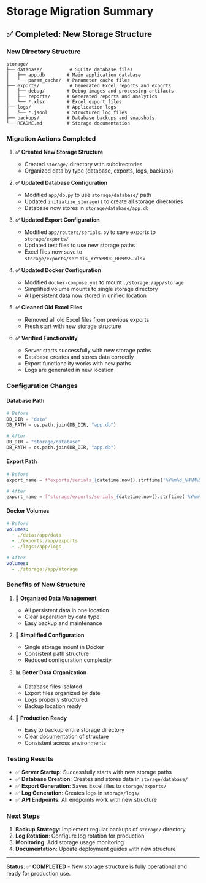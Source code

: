 # Storage Migration Summary

## ✅ **Completed: New Storage Structure**

### **New Directory Structure**
```
storage/
├── database/          # SQLite database files
│   ├── app.db        # Main application database
│   └── param_cache/  # Parameter cache files
├── exports/           # Generated Excel reports and exports
│   ├── debug/        # Debug images and processing artifacts
│   ├── reports/      # Generated reports and analytics
│   └── *.xlsx        # Excel export files
├── logs/             # Application logs
│   └── *.jsonl       # Structured log files
├── backups/          # Database backups and snapshots
└── README.md         # Storage documentation
```

### **Migration Actions Completed**

1. **✅ Created New Storage Structure**
   - Created `storage/` directory with subdirectories
   - Organized data by type (database, exports, logs, backups)

2. **✅ Updated Database Configuration**
   - Modified `app/db.py` to use `storage/database/` path
   - Updated `initialize_storage()` to create all storage directories
   - Database now stores in `storage/database/app.db`

3. **✅ Updated Export Configuration**
   - Modified `app/routers/serials.py` to save exports to `storage/exports/`
   - Updated test files to use new storage paths
   - Excel files now save to `storage/exports/serials_YYYYMMDD_HHMMSS.xlsx`

4. **✅ Updated Docker Configuration**
   - Modified `docker-compose.yml` to mount `./storage:/app/storage`
   - Simplified volume mounts to single storage directory
   - All persistent data now stored in unified location

5. **✅ Cleaned Old Excel Files**
   - Removed all old Excel files from previous exports
   - Fresh start with new storage structure

6. **✅ Verified Functionality**
   - Server starts successfully with new storage paths
   - Database creates and stores data correctly
   - Export functionality works with new paths
   - Logs are generated in new location

### **Configuration Changes**

#### **Database Path**
```python
# Before
DB_DIR = "data"
DB_PATH = os.path.join(DB_DIR, "app.db")

# After
DB_DIR = "storage/database"
DB_PATH = os.path.join(DB_DIR, "app.db")
```

#### **Export Path**
```python
# Before
export_name = f"exports/serials_{datetime.now().strftime('%Y%m%d_%H%M%S')}.xlsx"

# After
export_name = f"storage/exports/serials_{datetime.now().strftime('%Y%m%d_%H%M%S')}.xlsx"
```

#### **Docker Volumes**
```yaml
# Before
volumes:
  - ./data:/app/data
  - ./exports:/app/exports
  - ./logs:/app/logs

# After
volumes:
  - ./storage:/app/storage
```

### **Benefits of New Structure**

1. **🎯 Organized Data Management**
   - All persistent data in one location
   - Clear separation by data type
   - Easy backup and maintenance

2. **🔧 Simplified Configuration**
   - Single storage mount in Docker
   - Consistent path structure
   - Reduced configuration complexity

3. **📊 Better Data Organization**
   - Database files isolated
   - Export files organized by date
   - Logs properly structured
   - Backup location ready

4. **🚀 Production Ready**
   - Easy to backup entire storage directory
   - Clear documentation of structure
   - Consistent across environments

### **Testing Results**

- ✅ **Server Startup**: Successfully starts with new storage paths
- ✅ **Database Creation**: Creates and stores data in `storage/database/`
- ✅ **Export Generation**: Saves Excel files to `storage/exports/`
- ✅ **Log Generation**: Creates logs in `storage/logs/`
- ✅ **API Endpoints**: All endpoints work with new structure

### **Next Steps**

1. **Backup Strategy**: Implement regular backups of `storage/` directory
2. **Log Rotation**: Configure log rotation for production
3. **Monitoring**: Add storage usage monitoring
4. **Documentation**: Update deployment guides with new structure

---

**Status**: ✅ **COMPLETED** - New storage structure is fully operational and ready for production use.
